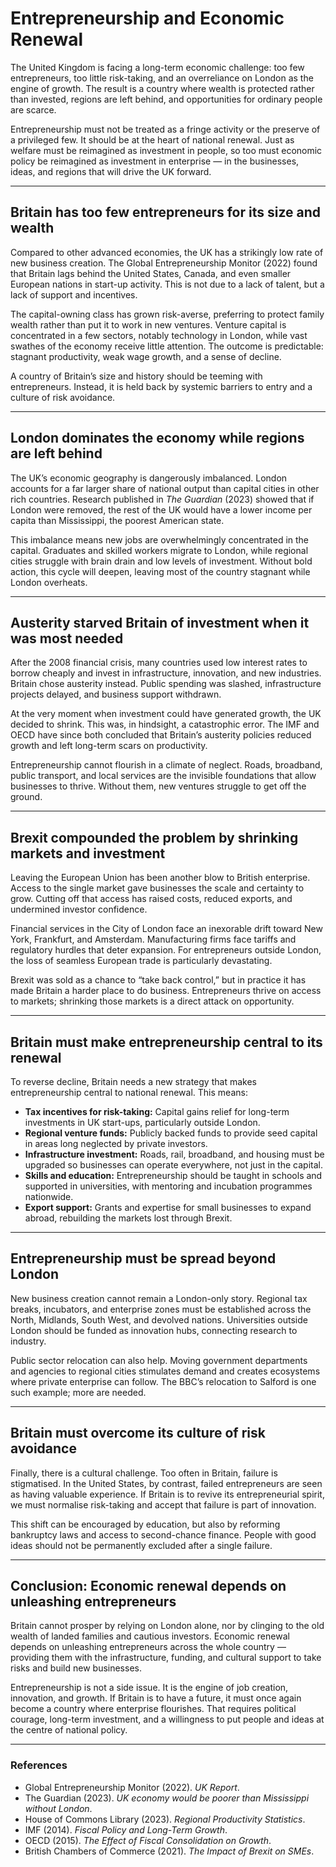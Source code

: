 # Entrepreneurship and Economic Renewal  

The United Kingdom is facing a long-term economic challenge: too few entrepreneurs, too little risk-taking, and an overreliance on London as the engine of growth. The result is a country where wealth is protected rather than invested, regions are left behind, and opportunities for ordinary people are scarce.  

Entrepreneurship must not be treated as a fringe activity or the preserve of a privileged few. It should be at the heart of national renewal. Just as welfare must be reimagined as investment in people, so too must economic policy be reimagined as investment in enterprise — in the businesses, ideas, and regions that will drive the UK forward.  

---

## Britain has too few entrepreneurs for its size and wealth  

Compared to other advanced economies, the UK has a strikingly low rate of new business creation. The Global Entrepreneurship Monitor (2022) found that Britain lags behind the United States, Canada, and even smaller European nations in start-up activity. This is not due to a lack of talent, but a lack of support and incentives.  

The capital-owning class has grown risk-averse, preferring to protect family wealth rather than put it to work in new ventures. Venture capital is concentrated in a few sectors, notably technology in London, while vast swathes of the economy receive little attention. The outcome is predictable: stagnant productivity, weak wage growth, and a sense of decline.  

A country of Britain’s size and history should be teeming with entrepreneurs. Instead, it is held back by systemic barriers to entry and a culture of risk avoidance.  

---

## London dominates the economy while regions are left behind  

The UK’s economic geography is dangerously imbalanced. London accounts for a far larger share of national output than capital cities in other rich countries. Research published in *The Guardian* (2023) showed that if London were removed, the rest of the UK would have a lower income per capita than Mississippi, the poorest American state.  

This imbalance means new jobs are overwhelmingly concentrated in the capital. Graduates and skilled workers migrate to London, while regional cities struggle with brain drain and low levels of investment. Without bold action, this cycle will deepen, leaving most of the country stagnant while London overheats.  

---

## Austerity starved Britain of investment when it was most needed  

After the 2008 financial crisis, many countries used low interest rates to borrow cheaply and invest in infrastructure, innovation, and new industries. Britain chose austerity instead. Public spending was slashed, infrastructure projects delayed, and business support withdrawn.  

At the very moment when investment could have generated growth, the UK decided to shrink. This was, in hindsight, a catastrophic error. The IMF and OECD have since both concluded that Britain’s austerity policies reduced growth and left long-term scars on productivity.  

Entrepreneurship cannot flourish in a climate of neglect. Roads, broadband, public transport, and local services are the invisible foundations that allow businesses to thrive. Without them, new ventures struggle to get off the ground.  

---

## Brexit compounded the problem by shrinking markets and investment  

Leaving the European Union has been another blow to British enterprise. Access to the single market gave businesses the scale and certainty to grow. Cutting off that access has raised costs, reduced exports, and undermined investor confidence.  

Financial services in the City of London face an inexorable drift toward New York, Frankfurt, and Amsterdam. Manufacturing firms face tariffs and regulatory hurdles that deter expansion. For entrepreneurs outside London, the loss of seamless European trade is particularly devastating.  

Brexit was sold as a chance to “take back control,” but in practice it has made Britain a harder place to do business. Entrepreneurs thrive on access to markets; shrinking those markets is a direct attack on opportunity.  

---

## Britain must make entrepreneurship central to its renewal  

To reverse decline, Britain needs a new strategy that makes entrepreneurship central to national renewal. This means:  

- **Tax incentives for risk-taking:** Capital gains relief for long-term investments in UK start-ups, particularly outside London.  
- **Regional venture funds:** Publicly backed funds to provide seed capital in areas long neglected by private investors.  
- **Infrastructure investment:** Roads, rail, broadband, and housing must be upgraded so businesses can operate everywhere, not just in the capital.  
- **Skills and education:** Entrepreneurship should be taught in schools and supported in universities, with mentoring and incubation programmes nationwide.  
- **Export support:** Grants and expertise for small businesses to expand abroad, rebuilding the markets lost through Brexit.  

---

## Entrepreneurship must be spread beyond London  

New business creation cannot remain a London-only story. Regional tax breaks, incubators, and enterprise zones must be established across the North, Midlands, South West, and devolved nations. Universities outside London should be funded as innovation hubs, connecting research to industry.  

Public sector relocation can also help. Moving government departments and agencies to regional cities stimulates demand and creates ecosystems where private enterprise can follow. The BBC’s relocation to Salford is one such example; more are needed.  

---

## Britain must overcome its culture of risk avoidance  

Finally, there is a cultural challenge. Too often in Britain, failure is stigmatised. In the United States, by contrast, failed entrepreneurs are seen as having valuable experience. If Britain is to revive its entrepreneurial spirit, we must normalise risk-taking and accept that failure is part of innovation.  

This shift can be encouraged by education, but also by reforming bankruptcy laws and access to second-chance finance. People with good ideas should not be permanently excluded after a single failure.  

---

## Conclusion: Economic renewal depends on unleashing entrepreneurs  

Britain cannot prosper by relying on London alone, nor by clinging to the old wealth of landed families and cautious investors. Economic renewal depends on unleashing entrepreneurs across the whole country — providing them with the infrastructure, funding, and cultural support to take risks and build new businesses.  

Entrepreneurship is not a side issue. It is the engine of job creation, innovation, and growth. If Britain is to have a future, it must once again become a country where enterprise flourishes. That requires political courage, long-term investment, and a willingness to put people and ideas at the centre of national policy.  

---

### References  

- Global Entrepreneurship Monitor (2022). *UK Report*.  
- The Guardian (2023). *UK economy would be poorer than Mississippi without London*.  
- House of Commons Library (2023). *Regional Productivity Statistics*.  
- IMF (2014). *Fiscal Policy and Long-Term Growth*.  
- OECD (2015). *The Effect of Fiscal Consolidation on Growth*.  
- British Chambers of Commerce (2021). *The Impact of Brexit on SMEs*.  
